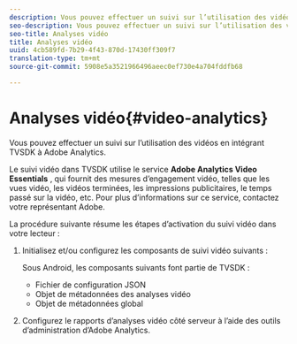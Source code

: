 ```yaml
---
description: Vous pouvez effectuer un suivi sur l’utilisation des vidéos en intégrant TVSDK à Adobe Analytics.
seo-description: Vous pouvez effectuer un suivi sur l’utilisation des vidéos en intégrant TVSDK à Adobe Analytics.
seo-title: Analyses vidéo
title: Analyses vidéo
uuid: 4cb589fd-7b29-4f43-870d-17430ff309f7
translation-type: tm+mt
source-git-commit: 5908e5a3521966496aeec0ef730e4a704fddfb68

---
```



# Analyses vidéo{#video-analytics}

Vous pouvez effectuer un suivi sur l’utilisation des vidéos en intégrant TVSDK à Adobe Analytics.

Le suivi vidéo dans TVSDK utilise le service **Adobe Analytics Video Essentials** , qui fournit des mesures d’engagement vidéo, telles que les vues vidéo, les vidéos terminées, les impressions publicitaires, le temps passé sur la vidéo, etc. Pour plus d’informations sur ce service, contactez votre représentant Adobe.

La procédure suivante résume les étapes d’activation du suivi vidéo dans votre lecteur :

1. Initialisez et/ou configurez les composants de suivi vidéo suivants :

   Sous Android, les composants suivants font partie de TVSDK :

   * Fichier de configuration JSON
   * Objet de métadonnées des analyses vidéo
   * Objet de métadonnées global

1. Configurez le rapports d’analyses vidéo côté serveur à l’aide des outils d’administration d’Adobe Analytics.

